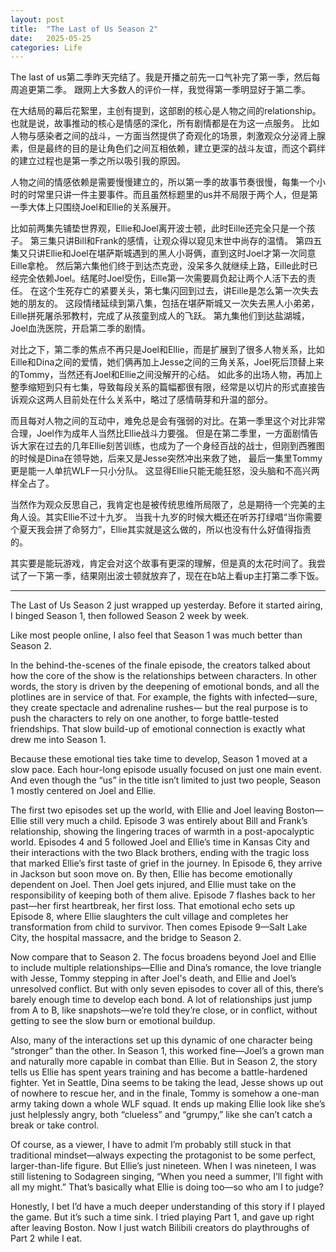 ```yaml
---
layout: post
title:  "The Last of Us Season 2"
date:   2025-05-25
categories: Life
---
```


The last of us第二季昨天完结了。我是开播之前先一口气补完了第一季，然后每周追更第二季。
跟网上大多数人的评价一样，我觉得第一季明显好于第二季。

在大结局的幕后花絮里，主创有提到，这部剧的核心是人物之间的relationship。也就是说，故事推动的核心是情感的深化，所有剧情都是在为这一点服务。
比如人物与感染者之间的战斗，一方面当然提供了奇观化的场景，刺激观众分泌肾上腺素，但是最终的目的是让角色们之间互相依赖，建立更深的战斗友谊，而这个羁绊的建立过程也是第一季之所以吸引我的原因。

人物之间的情感依赖是需要慢慢建立的，所以第一季的故事节奏很慢，每集一个小时的时常里只讲一件主要事件。而且虽然标题里的us并不局限于两个人，但是第一季大体上只围绕Joel和Ellie的关系展开。

比如前两集先铺垫世界观，Ellie和Joel离开波士顿，此时Eille还完全只是一个孩子。
第三集只讲Bill和Frank的感情，让观众得以窥见末世中尚存的温情。
第四五集又只讲Ellie和Joel在堪萨斯城遇到的黑人小哥俩，直到这时Joel才第一次同意Eille拿枪。
然后第六集他们终于到达杰克逊，没呆多久就继续上路，Eille此时已经完全依赖Joel。结尾时Joel受伤，Eille第一次需要肩负起让两个人活下去的责任。
在这个生死存亡的紧要关头，第七集闪回到过去，讲Eille是怎么第一次失去她的朋友的。
这段情绪延续到第八集，包括在堪萨斯城又一次失去黑人小弟弟，Eille拼死屠杀邪教村，完成了从孩童到成人的飞跃。
第九集他们到达盐湖城，Joel血洗医院，开启第二季的剧情。

对比之下，第二季的焦点不再只是Joel和Ellie，而是扩展到了很多人物关系，比如Eille和Dina之间的爱情，她们俩再加上Jesse之间的三角关系，Joel死后顶替上来的Tommy，当然还有Joel和Ellie之间没解开的心结。 
如此多的出场人物，再加上整季缩短到只有七集，导致每段关系的篇幅都很有限，经常是以切片的形式直接告诉观众这两人目前处在什么关系中，略过了感情萌芽和升温的部分。

而且每对人物之间的互动中，难免总是会有强弱的对比。在第一季里这个对比非常合理，Joel作为成年人当然比Ellie战斗力要强。
但是在第二季里，一方面剧情告诉大家在过去的几年Ellie刻苦训练，也成为了一个身经百战的战士，但刚到西雅图的时候是Dina在领导她，后来又是Jesse突然冲出来救了她，
最后一集里Tommy更是能一人单抗WLF一只小分队。
这显得Ellie只能无能狂怒，没头脑和不高兴两样全占了。

当然作为观众反思自己，我肯定也是被传统思维所局限了，总是期待一个完美的主角人设。其实Ellie不过十九岁。
当我十九岁的时候大概还在听苏打绿唱“当你需要个夏天我会拼了命努力”，Ellie其实就是这么做的，所以也没有什么好值得指责的。

其实要是能玩游戏，肯定会对这个故事有更深的理解，但是真的太花时间了。我尝试了一下第一季，结果刚出波士顿就放弃了，现在在b站上看up主打第二季下饭。

---

The Last of Us Season 2 just wrapped up yesterday. Before it started airing, I binged Season 1, then followed Season 2 week by week.

Like most people online, I also feel that Season 1 was much better than Season 2.

In the behind-the-scenes of the finale episode, the creators talked about how the core of the show is the relationships between characters. 
In other words, the story is driven by the deepening of emotional bonds, and all the plotlines are in service of that.
For example, the fights with infected—sure, they create spectacle and adrenaline rushes—
but the real purpose is to push the characters to rely on one another, to forge battle-tested friendships. 
That slow build-up of emotional connection is exactly what drew me into Season 1.

Because these emotional ties take time to develop, Season 1 moved at a slow pace. 
Each hour-long episode usually focused on just one main event. 
And even though the “us” in the title isn’t limited to just two people, Season 1 mostly centered on Joel and Ellie.

The first two episodes set up the world, with Ellie and Joel leaving Boston—Ellie still very much a child.
Episode 3 was entirely about Bill and Frank’s relationship, showing the lingering traces of warmth in a post-apocalyptic world.
Episodes 4 and 5 followed Joel and Ellie’s time in Kansas City and their interactions with the two Black brothers, 
ending with the tragic loss that marked Ellie’s first taste of grief in the journey.
In Episode 6, they arrive in Jackson but soon move on. By then, Ellie has become emotionally dependent on Joel.
Then Joel gets injured, and Ellie must take on the responsibility of keeping both of them alive.
Episode 7 flashes back to her past—her first heartbreak, her first loss.
That emotional echo sets up Episode 8, where Ellie slaughters the cult village and completes her transformation from child to survivor.
Then comes Episode 9—Salt Lake City, the hospital massacre, and the bridge to Season 2.

Now compare that to Season 2. 
The focus broadens beyond Joel and Ellie to include multiple relationships—Ellie and Dina’s romance, 
the love triangle with Jesse, Tommy stepping in after Joel's death, and Ellie and Joel’s unresolved conflict.
But with only seven episodes to cover all of this, there’s barely enough time to develop each bond. 
A lot of relationships just jump from A to B, like snapshots—we’re told they’re close, or in conflict, 
without getting to see the slow burn or emotional buildup.

Also, many of the interactions set up this dynamic of one character being “stronger” than the other. 
In Season 1, this worked fine—Joel’s a grown man and naturally more capable in combat than Ellie.
But in Season 2, the story tells us Ellie has spent years training and has become a battle-hardened fighter. 
Yet in Seattle, Dina seems to be taking the lead, Jesse shows up out of nowhere to rescue her, 
and in the finale, Tommy is somehow a one-man army taking down a whole WLF squad.
It ends up making Ellie look like she’s just helplessly angry, both “clueless” and “grumpy,” like she can’t catch a break or take control.

Of course, as a viewer, I have to admit I’m probably still stuck in that traditional mindset—always expecting the protagonist to be some perfect, larger-than-life figure. But Ellie’s just nineteen.
When I was nineteen, I was still listening to Sodagreen singing, “When you need a summer, I’ll fight with all my might.”
That’s basically what Ellie is doing too—so who am I to judge?

Honestly, I bet I’d have a much deeper understanding of this story if I played the game. 
But it’s such a time sink. I tried playing Part 1, and gave up right after leaving Boston.
Now I just watch Bilibili creators do playthroughs of Part 2 while I eat.